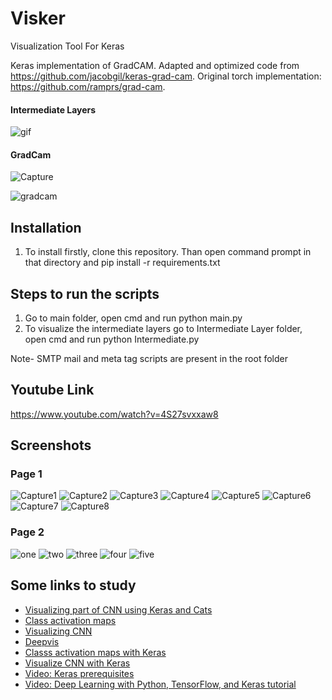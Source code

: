 # Visker
Visualization Tool For Keras

Keras implementation of GradCAM.
Adapted and optimized code from https://github.com/jacobgil/keras-grad-cam.
Original torch implementation: https://github.com/ramprs/grad-cam.

#### Intermediate Layers
![gif](https://user-images.githubusercontent.com/33459977/58111553-4aa21280-7c0f-11e9-98f6-444259074396.gif)

#### GradCam
![Capture](https://user-images.githubusercontent.com/33459977/56507949-95f9d000-6540-11e9-95ce-f0433526f34d.PNG)

![gradcam](https://user-images.githubusercontent.com/33459977/56466257-d5cf9300-642c-11e9-90c6-a2b0dad6b156.jpg)

## Installation

1. To install firstly, clone this repository. Than open command prompt in that directory and pip install -r requirements.txt

## Steps to run the scripts
1. Go to main folder, open cmd and run python main.py
2. To visualize the intermediate layers go to Intermediate Layer folder, open cmd and run python Intermediate.py


Note- SMTP mail and meta tag scripts are present in the root folder


## Youtube Link
https://www.youtube.com/watch?v=4S27svxxaw8

## Screenshots

### Page 1
![Capture1](https://user-images.githubusercontent.com/33459977/56507958-9b571a80-6540-11e9-8b89-b42000890501.PNG)
![Capture2](https://user-images.githubusercontent.com/33459977/56507964-9f833800-6540-11e9-9204-e7ef295ce6c6.PNG)
![Capture3](https://user-images.githubusercontent.com/33459977/56508328-8dee6000-6541-11e9-8c8a-a76ed4e55c95.PNG)
![Capture4](https://user-images.githubusercontent.com/33459977/56507973-a5791900-6540-11e9-98ff-816ad8c87d91.PNG)
![Capture5](https://user-images.githubusercontent.com/33459977/56507986-aad66380-6540-11e9-96b2-1062e0e31bb4.PNG)
![Capture6](https://user-images.githubusercontent.com/33459977/56507992-b0cc4480-6540-11e9-8657-759168a19f51.PNG)
![Capture7](https://user-images.githubusercontent.com/33459977/56508001-b6298f00-6540-11e9-9b19-9b8d334af8b9.PNG)
![Capture8](https://user-images.githubusercontent.com/33459977/56508007-baee4300-6540-11e9-877a-df37bd3aeb2d.PNG)
### Page 2
![one](https://user-images.githubusercontent.com/33459977/58111583-5ab9f200-7c0f-11e9-85be-b332d362ab8d.PNG)
![two](https://user-images.githubusercontent.com/33459977/58111591-5ee60f80-7c0f-11e9-976e-c8951de9e758.PNG)
![three](https://user-images.githubusercontent.com/33459977/58111758-b71d1180-7c0f-11e9-84fe-fad82ddc64b7.PNG)
![four](https://user-images.githubusercontent.com/33459977/58111784-bf754c80-7c0f-11e9-90d5-c6bc7e1cec73.PNG)
![five](https://user-images.githubusercontent.com/33459977/58111806-cef49580-7c0f-11e9-8e96-498a97d8a748.PNG)



## Some links to study

- [Visualizing part of CNN using Keras and Cats](https://hackernoon.com/visualizing-parts-of-convolutional-neural-networks-using-keras-and-cats-5cc01b214e59)
- [Class activation maps](https://jacobgil.github.io/deeplearning/class-activation-maps)
- [Visualizing CNN](https://www.oreilly.com/ideas/visualizing-convolutional-neural-networks)
- [Deepvis](http://yosinski.com/deepvis)
- [Classs activation maps with Keras](https://marubon-ds.blogspot.com/2018/03/class-activation-map-with-keras.html)
- [Visualize CNN with Keras](https://www.kaggle.com/amarjeet007/visualize-cnn-with-keras)
- [Video: Keras prerequisites](https://www.youtube.com/watch?v=RznKVRTFkBY&list=PLZbbT5o_s2xrwRnXk_yCPtnqqo4_u2YGL)
- [Video: Deep Learning with Python, TensorFlow, and Keras tutorial](https://www.youtube.com/watch?v=wQ8BIBpya2k&list=PLQVvvaa0QuDfhTox0AjmQ6tvTgMBZBEXN)
